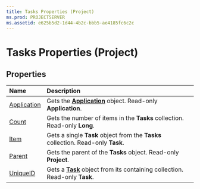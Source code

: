 ```yaml
---
title: Tasks Properties (Project)
ms.prod: PROJECTSERVER
ms.assetid: e625b5d2-1d44-4b2c-bbb5-ae4185fc6c2c
---
```



# Tasks Properties (Project)

## Properties



|**Name**|**Description**|
|:-----|:-----|
|[Application](tasks-application-property-project.md)|Gets the  **[Application](application-object-project.md)** object. Read-only **Application**.|
|[Count](tasks-count-property-project.md)|Gets the number of items in the  **Tasks** collection. Read-only **Long**.|
|[Item](tasks-item-property-project.md)|Gets a single  **Task** object from the **Tasks** collection. Read-only **Task**.|
|[Parent](tasks-parent-property-project.md)|Gets the parent of the  **Tasks** object. Read-only **Project**.|
|[UniqueID](tasks-uniqueid-property-project.md)|Gets a  **[Task](task-object-project.md)** object from its containing collection. Read-only **Task**.|

